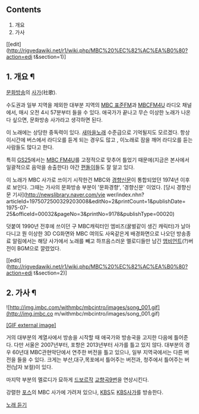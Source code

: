 ## Contents

    

1. 개요 
2. 가사 

[[edit](http://rigvedawiki.net/r1/wiki.php/MBC%20%EC%82%AC%EA%B0%80?action=edi
t&section=1)]

## 1. 개요 ¶

[문화방송](%EB%AC%B8%ED%99%94%EB%B0%A9%EC%86%A1.md)의
[사가](%EC%82%AC%EA%B0%80.md)(社歌).

  

수도권과 일부 지역을 제외한 대부분 지역의 [MBC 표준FM](MBC%20%ED%91%9C%EC%A4%80FM.md)과 [MBCFM4U](MBC%20FM4U.md) 라디오 채널에서, 매시 오전 4시 57분부터 들을 수 있다. 애국가가 끝나고 무슨 이상한 노래가
나온다 싶으면, 문화방송 사가라고 생각하면 된다.

  

이 노래에는 상당한 중독력이 있다.
[새마을노래](%EC%83%88%EB%A7%88%EC%9D%84%EB%85%B8%EB%9E%98.md) 수준급으로 기억될지도 모르겠다.
항상 이시간에 버스에서 라디오를 듣게 되는 경우도 많고 , 이노래로 잠을 깨어 라디오를 듣는 사람들도 많다고 한다.

  

특히 [GS25](GS25.md)에서는 [MBC FM4U](MBC%20FM4U.md)를 고정적으로 맞추어 틀었기 때문에(지금은
본사에서 일괄적으로 음악을 송출한다) 야간 [편돌이](%ED%8E%B8%EB%8F%8C%EC%9D%B4.md)들도 잘 알고 있다.

  

이 노래가 MBC 사가로 쓰이기 시작한건 MBC와
[경향신문](%EA%B2%BD%ED%96%A5%EC%8B%A0%EB%AC%B8.md)이 통합되었던 1974년 이후로 보인다. 그때는
가사의 문화방송 부분이 '문화경향', '경향신문' 이었다. [당시 경향신문 기사](http://newslibrary.naver.com/vie
wer/index.nhn?articleId=1975072500329203008&editNo=2&printCount=1&publishDate=
1975-07-25&officeId=00032&pageNo=3&printNo=9178&publishType=00020)

  

덧붙여 1990년 전후에 쓰이던 구 MBC캐릭터인 엠비즈(꿀벌같이 생긴 캐릭터)가 날아다니고 뭔 이상한 3D CG화면와 MBC 여의도
사옥같은게 배경화면으로 나오던 방송종료 알림에서는 해당 사가에서 노래를 빼고 하프음스러운 멜로디들만 남긴
[앰비언트](%EC%95%B0%EB%B9%84%EC%96%B8%ED%8A%B8.md)(?)버전이 BGM으로 깔렸었다.

  

[[edit](http://rigvedawiki.net/r1/wiki.php/MBC%20%EC%82%AC%EA%B0%80?action=edi
t&section=2)]

## 2. 가사 ¶

  

![http://img.imbc.com/withmbc/mbcintro/images/song_001.gif](http://img.imbc.co
m/withmbc/mbcintro/images/song_001.gif)

[[GIF external
image]](http://img.imbc.com/withmbc/mbcintro/images/song_001.gif)

  

거의 대부분의 계열사에서 방송을 시작할 때 애국가와 방송국을 고지한 다음에 틀어준다. 다만 서울은 2007년부터, 포항은 2013년부터
사가를 틀고 있지 않다. 대부분의 경우 60년대 MBC관현악단에서 연주한 버전을 틀고 있으나, 일부 지역국에서는 다른 버전을 들을 수 있다.
크게는 부산,대구,목포에서 틀어주는 버전과, 청주에서 틀어주는 버전(남자 보컬)이 있다.

  

마지막 부분의 멜로디가 묘하게 [드보르작](%EB%93%9C%EB%B3%B4%EB%A5%B4%EC%9E%91.md) [교향곡9번](%EA%B5%90%ED%96%A5%EA%B3%A1%209%EB%B2%88.md)을 연상시킨다.

  

강렬한 [포스](%ED%8F%AC%EC%8A%A4.md)의 MBC 사가에 가려져 있으나, [KBS](KBS.md)도 [KBS사가](KBS%20%EC%82%AC%EA%B0%80.md)를 방송한다.

  

[노래 듣기](http://blog.daum.net/jc21th/17780991)

